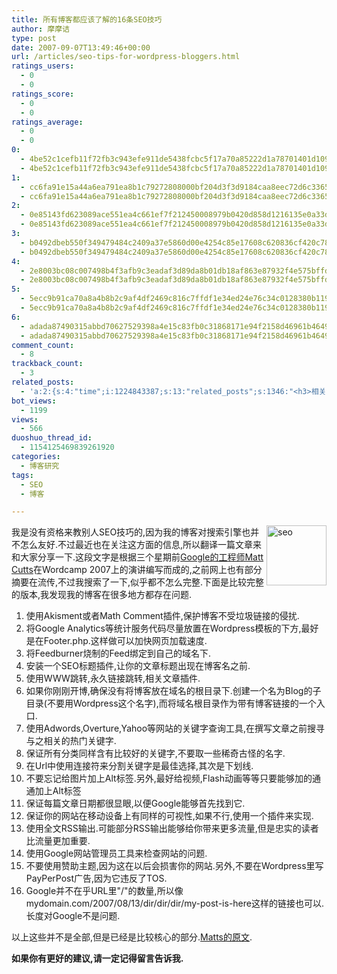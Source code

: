```yaml
---
title: 所有博客都应该了解的16条SEO技巧
author: 摩摩诘
type: post
date: 2007-09-07T13:49:46+00:00
url: /articles/seo-tips-for-wordpress-bloggers.html
ratings_users:
  - 0
  - 0
ratings_score:
  - 0
  - 0
ratings_average:
  - 0
  - 0
0:
  - 4be52c1cefb11f72fb3c943efe911de5438fcbc5f17a70a85222d1a78701401d109ed3c4eb8b062eb3d559067d538180
  - 4be52c1cefb11f72fb3c943efe911de5438fcbc5f17a70a85222d1a78701401d109ed3c4eb8b062eb3d559067d538180
1:
  - cc6fa91e15a44a6ea791ea8b1c79272808000bf204d3f3d9184caa8eec72d6c336543340d6555c3a79b017797e50a742
  - cc6fa91e15a44a6ea791ea8b1c79272808000bf204d3f3d9184caa8eec72d6c336543340d6555c3a79b017797e50a742
2:
  - 0e85143fd623089ace551ea4c661ef7f212450008979b0420d858d1216135e0a33dfe36086b7a5144d17115d441a5681
  - 0e85143fd623089ace551ea4c661ef7f212450008979b0420d858d1216135e0a33dfe36086b7a5144d17115d441a5681
3:
  - b0492dbeb550f349479484c2409a37e5860d00e4254c85e17608c620836cf420c78573bbde5cfc0fd774002d1db37823
  - b0492dbeb550f349479484c2409a37e5860d00e4254c85e17608c620836cf420c78573bbde5cfc0fd774002d1db37823
4:
  - 2e8003bc08c007498b4f3afb9c3eadaf3d89da8b01db18af863e87932f4e575bffd950a0b5054242e5e8d8e0301e26a5
  - 2e8003bc08c007498b4f3afb9c3eadaf3d89da8b01db18af863e87932f4e575bffd950a0b5054242e5e8d8e0301e26a5
5:
  - 5ecc9b91ca70a8a4b8b2c9af4df2469c816c7ffdf1e34ed24e76c34c0128380b11968c6795648b29c53047c9dca7b45a
  - 5ecc9b91ca70a8a4b8b2c9af4df2469c816c7ffdf1e34ed24e76c34c0128380b11968c6795648b29c53047c9dca7b45a
6:
  - adada87490315abbd70627529398a4e15c83fb0c31868171e94f2158d46961b4649683c2012d5bcbc3caaf122f32bf35
  - adada87490315abbd70627529398a4e15c83fb0c31868171e94f2158d46961b4649683c2012d5bcbc3caaf122f32bf35
comment_count:
  - 8
trackback_count:
  - 3
related_posts:
  - 'a:2:{s:4:"time";i:1224843387;s:13:"related_posts";s:1346:"<h3>相关日志</h3><ul class="related_post"><li><a href="http://www.digglife.cn/articles/can-not-modify-category-slug.html" title="Wordpress无法编辑分类缩略名(Slug)的解决">Wordpress无法编辑分类缩略名(Slug)的解决</a></li><li><a href="http://www.digglife.cn/articles/no-pagerank-required-for-friends-links.html" title="&#34;友情&#34;链接,我才不想提PageRank!">&#34;友情&#34;链接,我才不想提PageRank!</a></li><li><a href="http://www.digglife.cn/articles/11-things-before-you-publish.html" title="博客技巧:发布文章前必做的11件事.">博客技巧:发布文章前必做的11件事.</a></li><li><a href="http://www.digglife.cn/articles/17-firefox-extensions-that-make-blogging-easy.html" title="Firefox:17个Firefox扩展让你&#34;博&#34;得更爽.">Firefox:17个Firefox扩展让你&#34;博&#34;得更爽.</a></li><li><a href="http://www.digglife.cn/articles/say-hello.html" title="回来打个招呼">回来打个招呼</a></li><li><a href="http://www.digglife.cn/articles/my-blog-sever-provider.html" title="谈谈DiggLife所在的服务器">谈谈DiggLife所在的服务器</a></li><li><a href="http://www.digglife.cn/articles/alternative-for-windows-live-writer-juziyue.html" title="菊子曰博客离线编辑器Alpha 3 SP1评测">菊子曰博客离线编辑器Alpha 3 SP1评测</a></li></ul>";}'
bot_views:
  - 1199
views:
  - 566
duoshuo_thread_id:
  - 1154125469839261920
categories:
  - 博客研究
tags:
  - SEO
  - 博客

---
```

[<img id="id" height="96" alt="seo" src="https://www.digglife.net/wp-content/uploads/3/379/2007/09/seo-thumb.jpg" width="96" align="right" />][1] 我是没有资格来教别人SEO技巧的,因为我的博客对搜索引擎也并不怎么友好.不过最近也在关注这方面的信息,所以翻译一篇文章来和大家分享一下.这段文字是根据三个星期前<a href="http://www.mattcutts.com" target="_blank">Google的工程师Matt Cutts</a>在Wordcamp 2007上的演讲编写而成的,之前网上也有部分摘要在流传,不过我搜索了一下,似乎都不怎么完整.下面是比较完整的版本,我发现我的博客在很多地方都存在问题.

  1. 使用Akisment或者Math Comment插件,保护博客不受垃圾链接的侵扰. 
  2. 将Google Analytics等统计服务代码尽量放置在Wordpress模板的下方,最好是在Footer.php.这样做可以加快网页加载速度. 
  3. 将Feedburner烧制的Feed绑定到自己的域名下. 
  4. 安装一个SEO标题插件,让你的文章标题出现在博客名之前. 
  5. 使用WWW跳转,永久链接跳转,相关文章插件. 
  6. 如果你刚刚开博,确保没有将博客放在域名的根目录下.创建一个名为Blog的子目录(不要用Wordpress这个名字),而将域名根目录作为带有博客链接的一个入口. 
  7. 使用Adwords,Overture,Yahoo等网站的关键字查询工具,在撰写文章之前搜寻与之相关的热门关键字. 
  8. 保证所有分类同样含有比较好的关键字,不要取一些稀奇古怪的名字. 
  9. 在Url中使用连接符来分割关键字是最佳选择,其次是下划线. 
 10. 不要忘记给图片加上Alt标签.另外,最好给视频,Flash动画等等只要能够加的通通加上Alt标签 
 11. 保证每篇文章日期都很显眼,以便Google能够首先找到它. 
 12. 保证你的网站在移动设备上有同样的可视性,如果不行,使用一个插件来实现. 
 13. 使用全文RSS输出.可能部分RSS输出能够给你带来更多流量,但是忠实的读者比流量更加重要. 
 14. 使用Google网站管理员工具来检查网站的问题. 
 15. 不要使用赞助主题,因为这在以后会损害你的网站.另外,不要在Wordpress里写PayPerPost广告,因为它违反了TOS. 
 16. Google并不在乎URL里"/"的数量,所以像mydomain.com/2007/08/13/dir/dir/dir/my-post-is-here这样的链接也可以.长度对Google不是问题. 

以上这些并不是全部,但是已经是比较核心的部分.[Matts的原文][2].

**如果你有更好的建议,请一定记得留言告诉我.**

 [1]: https://www.digglife.net/wp-content/uploads/3/379/2007/09/seo.jpg
 [2]: http://www.mattcutts.com/blog/whitehat-seo-tips-for-bloggers/
